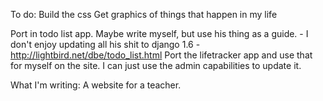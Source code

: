 To do:
Build the css
Get graphics of things that happen in my life

Port in todo list app. Maybe write myself, but use his thing as a guide. 
	- I don't enjoy updating all his shit to django 1.6
	- http://lightbird.net/dbe/todo_list.html
Port the lifetracker app and use that for myself on the site. I can just use the admin capabilities to update it. 


What I'm writing:
A website for a teacher. 
